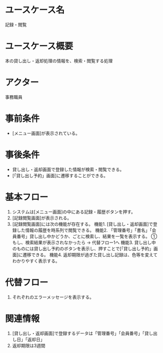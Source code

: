 <!-- 記録・閲覧 -->
# ユースケース名
記録・閲覧
# ユースケース概要
本の貸し出し・返却処理の情報を、検索・閲覧する処理
# アクター
事務職員
# 事前条件
- [メニュー画面]が表示されている。
# 事後条件
- 貸し出し・返却画面で登録した情報が検索・閲覧できる。
- [「貸し出し予約」画面]に遷移することができる。
# 基本フロー
1. システムは[メニュー画面]の中にある記録・履歴ボタンを押す。
2. [記録閲覧画面]が表示される。
3. [記録閲覧画面]には次の機能が存在する。
    機能1. [貸し出し・返却画面]で登録した情報の履歴を時系列で閲覧できる。
    機能2. 「管理番号」「書名」「会員番号」貸し出し中かどうか、ごとに検索し、結果を一覧を表示する。
        ①もし、検索結果が表示されなかったら → 代替フロー1へ
    機能3. 貸し出し中のものには貸し出し予約のボタンを表示し、押すことで[「貸し出し予約」画面]に遷移できる。
    機能4. 返却期限が過ぎた貸し出し記録は、色等を変えてわかりやすく表示する。
    

# 代替フロー
1. それぞれのエラーメッセージを表示する。


# 関連情報
1. [貸し出し・返却画面]で登録するデータは「管理番号」「会員番号」「貸し出し日」「返却日」
2. 返却期限は3週間
